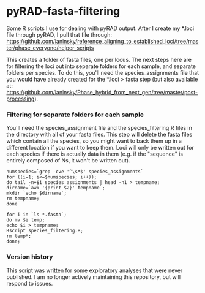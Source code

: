 # pyRAD-fasta-filtering
Some R scripts I use for dealing with pyRAD output. After I create my *.loci file through pyRAD, I pull that file through:
https://github.com/laninsky/reference_aligning_to_established_loci/tree/master/phase_everyone/helper_scripts

This creates a folder of fasta files, one per locus. The next steps here are for filtering the loci out into separate folders for each sample, and separate folders per species. To do this, you'll need the species_assignments file that you would have already created for the *.loci > fasta step (but also available at: https://github.com/laninsky/Phase_hybrid_from_next_gen/tree/master/post-processing).

### Filtering for separate folders for each sample

You'll need the species_assignment file and the species_filtering.R files in the directory with all of your fasta files. This step will delete the fasta files which contain all the species, so you might want to back them up in a different location if you want to keep them. Loci will only be written out for each species if there is actually data in them (e.g. if the "sequence" is entirely composed of Ns, it won't be written out).

```
numspecies=`grep -cve '^\s*$' species_assignments`
for ((i=1; i<=$numspecies; i++)); 
do tail -n+$i species_assignments | head -n1 > tempname;
dirname=`awk '{print $2}' tempname`;
mkdir `echo $dirname`;
rm tempname;
done

for i in `ls *.fasta`;
do mv $i temp;
echo $i > tempname;
Rscript species_filtering.R;
rm temp*;
done;
```

### Version history
This script was written for some exploratory analyses that were never published. I am no longer actively maintaining this repository, but will respond to issues.
